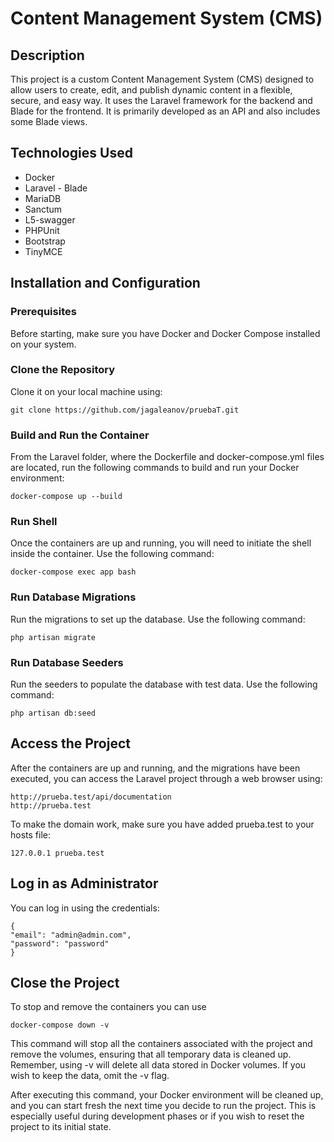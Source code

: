 # Content Management System (CMS)
## Description
This project is a custom Content Management System (CMS) designed to allow users to create, edit, and publish dynamic content in a flexible, secure, and easy way. It uses the Laravel framework for the backend and Blade for the frontend. It is primarily developed as an API and also includes some Blade views.
## Technologies Used
- Docker
- Laravel - Blade
- MariaDB
- Sanctum
- L5-swagger
- PHPUnit
- Bootstrap
- TinyMCE

## Installation and Configuration
### Prerequisites
Before starting, make sure you have Docker and Docker Compose installed on your system.
### Clone the Repository
Clone it on your local machine using:
```
git clone https://github.com/jagaleanov/pruebaT.git
```
### Build and Run the Container
From the Laravel folder, where the Dockerfile and docker-compose.yml files are located, run the following commands to build and run your Docker environment:
```
docker-compose up --build
```
### Run Shell
Once the containers are up and running, you will need to initiate the shell inside the container. Use the following command:
```
docker-compose exec app bash
```
### Run Database Migrations
Run the migrations to set up the database. Use the following command:
```
php artisan migrate
```
### Run Database Seeders
Run the seeders to populate the database with test data. Use the following command:
```
php artisan db:seed
```
## Access the Project
After the containers are up and running, and the migrations have been executed, you can access the Laravel project through a web browser using:
```
http://prueba.test/api/documentation
http://prueba.test
```
To make the domain work, make sure you have added prueba.test to your hosts file:
```
127.0.0.1 prueba.test
```
## Log in as Administrator
You can log in using the credentials:
```
{
"email": "admin@admin.com",
"password": "password"
}
```
## Close the Project
To stop and remove the containers you can use
```
docker-compose down -v
```
This command will stop all the containers associated with the project and remove the volumes, ensuring that all temporary data is cleaned up. Remember, using -v will delete all data stored in Docker volumes. If you wish to keep the data, omit the -v flag.

After executing this command, your Docker environment will be cleaned up, and you can start fresh the next time you decide to run the project. This is especially useful during development phases or if you wish to reset the project to its initial state.
